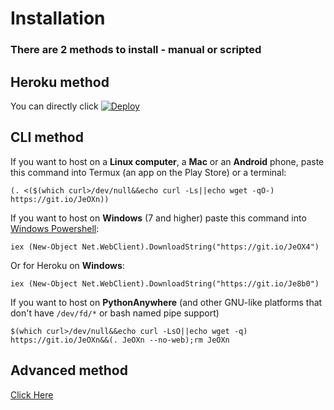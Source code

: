 # Installation

### There are 2 methods to install - manual or scripted

## Heroku method

You can directly click <a href="https://www.heroku.com/deploy/?template=https://github.com/friendly-telegram/friendly-telegram"><img src="https://www.herokucdn.com/deploy/button.svg" alt="Deploy"></a>

## CLI method

If you want to host on a **Linux computer**, a **Mac** or an **Android** phone, paste this command into Termux (an app on the Play Store) or a terminal:
```
(. <($(which curl>/dev/null&&echo curl -Ls||echo wget -qO-) https://git.io/JeOXn))
```

If you want to host on **Windows** (7 and higher) paste this command into [Windows Powershell](http://www.powertheshell.com/topic/learnpowershell/firststeps/console):
```
iex (New-Object Net.WebClient).DownloadString("https://git.io/JeOX4")
```
Or for Heroku on **Windows**:
```
iex (New-Object Net.WebClient).DownloadString("https://git.io/Je8b0")
```

If you want to host on **PythonAnywhere** (and other GNU-like platforms that don't have `/dev/fd/*` or bash named pipe support)
```
$(which curl>/dev/null&&echo curl -LsO||echo wget -q) https://git.io/JeOXn&&(. JeOXn --no-web);rm JeOXn
```

## Advanced method

[Click Here](installing_advanced "Advanced installation")
<!--stackedit_data:
eyJoaXN0b3J5IjpbLTE5Nzc3MjI3NDddfQ==
-->